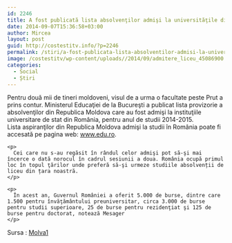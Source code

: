 ```yaml
---
id: 2246
title: A fost publicată lista absolvenţilor admişi la universităţile din România
date: 2014-09-07T15:36:58+03:00
author: Mircea
layout: post
guid: http://costestitv.info/?p=2246
permalink: /stiri/a-fost-publicata-lista-absolventilor-admisi-la-universitatile-din-romania-citeste-mai-mult-a-fost-publicata-lista-absolventilor-admisi-la-universitatile-din-romania/
image: /costestitv/wp-content/uploads//2014/09/admitere_liceu_45086900.jpg
categories:
  - Social
  - Știri
---
```

<div class="lbr_2d lpad20">
  <span class="c2d size14">Pentru două mii de tineri moldoveni, visul de a urma o facultate peste Prut a prins contur. Ministerul Educaţiei de la Bucureşti a publicat lista provizorie a absolvenţilor din Republica Moldova care au fost admişi la instituţiile universitare de stat din România, pentru anul de studii 2014-2015.</span>
</div>

<!--more-->

<div class="bpad10 tpad20">
  <div id="txtBlock" class="size14">
    Lista aspiranţilor din Republica Moldova admişi la studii în România poate fi accesată pe pagina web: <a href="http://www.edu.ro/">www.edu.ro</a>.</p> 
    
    <p>
      Cei care nu s-au regăsit în rândul celor admişi pot să-şi mai încerce o dată norocul în cadrul sesiunii a doua. România ocupă primul loc în topul ţărilor unde preferă să-şi urmeze studiile absolvenții de liceu din țara noastră.
    </p>
    
    <p>
      În acest an, Guvernul României a oferit 5.000 de burse, dintre care 1.500 pentru învăţământului preuniversitar, circa 3.000 de burse pentru studii superioare, 25 de burse pentru rezidenţiat şi 125 de burse pentru doctorat, notează Mesager
    </p>
  </div>
</div>

Sursa : <a href="http://trm.md" target="_blank">Molva1</a>